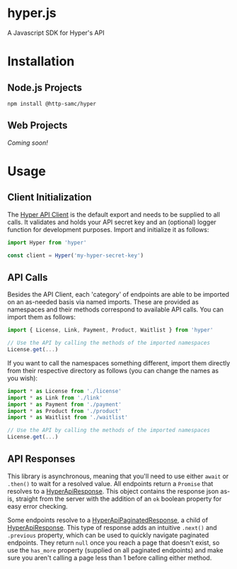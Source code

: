 # hyper.js
 A Javascript SDK for Hyper's API

# Installation

## Node.js Projects
```
npm install @http-samc/hyper
```

## Web Projects
*Coming soon!*

# Usage

## Client Initialization
The [Hyper API Client](/classes/default.html) is the default export and needs to be supplied to all calls. It validates and holds your API secret key and an (optional) logger function for development purposes. Import and initialize it as follows:

```js
import Hyper from 'hyper'

const client = Hyper('my-hyper-secret-key')
```

## API Calls
Besides the API Client, each 'category' of endpoints are able to be imported on an as-needed basis via named imports. These are provided as namespaces and their methods correspond to available API calls. You can import them as follows:

```js
import { License, Link, Payment, Product, Waitlist } from 'hyper'

// Use the API by calling the methods of the imported namespaces
License.get(...)
```

If you want to call the namespaces something different, import them directly from their respective directory as follows (you can change the names as you wish):

```js
import * as License from './license'
import * as Link from './link'
import * as Payment from './payment'
import * as Product from './product'
import * as Waitlist from './waitlist'

// Use the API by calling the methods of the imported namespaces
License.get(...)
```
## API Responses
This library is asynchronous, meaning that you'll need to use either `await` or `.then()` to wait for a resolved value. All endpoints return a `Promise` that resolves to a [HyperApiResponse](/interfaces/HyperApiResponse.html). This object contains the response json as-is, straight from the server with the addition of an `ok` boolean property for easy error checking.

Some endpoints resolve to a [HyperApiPaginatedResponse](/interfaces/HyperApiPaginatedResponse.html), a child of [HyperApiResponse](/interfaces/HyperApiResponse.html). This type of response adds an intuitive `.next()` and `.previous` property, which can be used to quickly navigate paginated endpoints. They return `null` once you reach a page that doesn't exist, so use the `has_more` property (supplied on all paginated endpoints) and make sure you aren't calling a page less than 1 before calling either method.